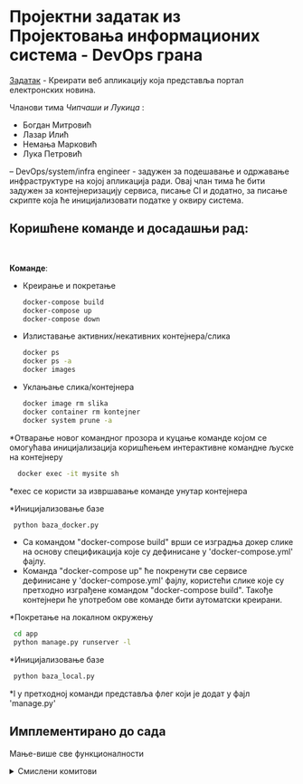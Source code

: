# Проjектни задатак из Проjектовања информационих система - DevOps грана

[Задатак](./поставка.pdf) - Креирати веб апликациjу коjа представља портал електронских новина.

Чланови тима *Чипчаши и Лукица* :
* Богдан Митровић
* Лазар Илић
* Немања Марковић
* Лука Петровић

– DevOps/system/infra engineer - задужен за подешавање и одржавање инфраструктуре на коjоj апликациjа ради. Оваj члан тима ће бити задужен за контеjнеризациjу сервиса, писање CI и додатно, за писање скрипте коjа ће инициjализовати податке у оквиру система.


## Коришћене команде и досадашњи рад:

<br>

**Команде**:
* Креирање и покретање
  ```bash
  docker-compose build 
  docker-compose up
  docker-compose down
  ```
* Излиставање активних/некативних контејнера/слика
   ```bash
  docker ps      
  docker ps -a   
  docker images 
  ```
* Уклањање слика/контејнера
   ```bash
  docker image rm slika 		
  docker container rm kontejner 	
  docker system prune -a 
  ```
*Отварање новог командног прозора и куцање команде којом се омогућава иницијализација коришћењем интерактивне командне љуске на контејнеру
  ```bash
    docker exec -it mysite sh
  ```
*exec се користи за извршавање команде унутар контејнера

*Иницијализовање базе 
   ```bash
    python baza_docker.py
  ```

* Са командом "docker-compose build" врши се изградња докер слике на основу спецификација које су дефинисане у 'docker-compose.yml' фајлу.
* Команда "docker-compose up" ће покренути све сервисе дефинисане у 'docker-compose.yml' фајлу, користећи слике које су претходно изграђене командом "docker-compose build". Такође контејнери ће употребом ове команде бити аутоматски креирани.
   
*Покретање на локалном окружењу 
   ```bash
    cd app 
    python manage.py runserver -l
  ```
*Иницијализовање базе 
   ```bash
    python baza_local.py
  ```
  
*l у претходној команди представља флег који је додат у фајл 'manage.py'

## Имплементирано до сада

Мање-више све функционалности

<details markdown='block'>
<summary>Смислени комитови </summary>

* #1
  * Додати фајлови Docker и docker-compose.yml. 
  * Креирање слике и контејнера.
  * Докеризација апликације. База и апликација су смештени у један контејнер.
* #2
  * Промењени фајлови Docker и docker-compose.yml.
  * Искоришћен 'multicontainer princip'. Апликација и база података смештени у засебне контејнере.
  * Oмогућено опционо покретање на локалу или покретање помоћу докера. 
* #3
  * Креиране су скрипте који служе за иницијализовање базе података. Додате су две скрипте које се користе зависно од тога да ли се покреће на локалу или докеру.
  * Са интернета су преузета два JSON фајла којима се омогућава иницијализовање базе података. У питању су CNN и Al Jazeera подаци.
  * Постоји могућност покретања на локалу или путем докера. 
* #4
  * Додат је још један фајл са додатним информацијама и тиме је испуњен задат број вести. Тренутна количина вести 12372.  
  * Одрађена је логика за приказивање тагова, такође и датуми. Конкретно да се приказују 5 вести по једном дану.
  * Додата аутоматска иницијализација базе података у случају да је при покретању празна.


</details>
